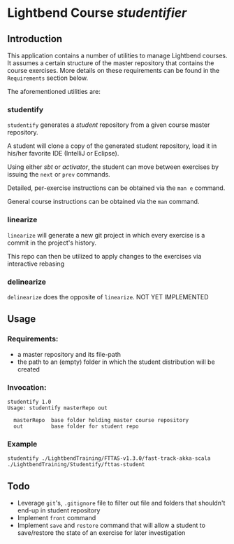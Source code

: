 # Lightbend Course *studentifier*

## Introduction

This application contains a number of utilities to manage Lightbend courses. It assumes a
certain structure of the master repository that contains the course exercises. More details
on these requirements can be found in the `Requirements` section below.

The aforementioned utilities are:

### studentify

`studentify` generates a *student* repository from a given course master repository.

A student will clone a copy of the generated student repository, load it in his/her favorite IDE (IntelliJ or Eclipse).

Using either *sbt* or *activator*, the student can move between exercises by issuing the ```next``` or ```prev``` commands. 

Detailed, per-exercise instructions can be obtained via the ```man e``` command.

General course instructions can be obtained via the ```man``` command.

### linearize

`linearize` will generate a new git project in which every exercise is a commit in the project's history.

This repo can then be utilized to apply changes to the exercises via interactive rebasing

### delinearize

`delinearize` does the opposite of `linearize`. NOT YET IMPLEMENTED

## Usage

### Requirements: 

* a master repository and its file-path
* the path to an (empty) folder in which the student distribution will be created

### Invocation:

```
studentify 1.0
Usage: studentify masterRepo out

  masterRepo  base folder holding master course repository
  out         base folder for student repo
```

### Example

```
studentify ./LightbendTraining/FTTAS-v1.3.0/fast-track-akka-scala ./LightbendTraining/Studentify/fttas-student
```

## Todo

* Leverage ```git```'s, ```.gitignore``` file to filter out file and folders that shouldn't end-up in student repository
* Implement ```front``` command
* Implement ```save``` and ```restore``` command that will allow a student to save/restore the state of an exercise for later investigation

